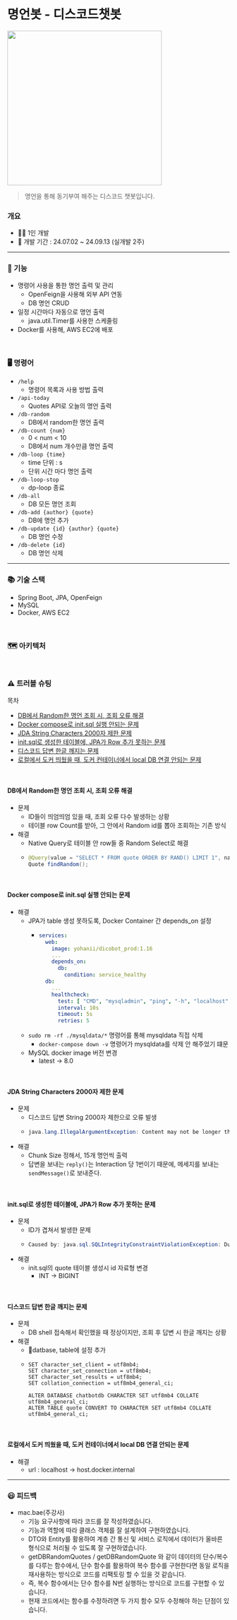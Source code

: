 # 명언봇 - 디스코드챗봇
<img src="https://github.com/user-attachments/assets/cae62dd2-adcd-49ea-83ef-e6ba9681bbad" width=350>

> 명언을 통해 동기부여 해주는 디스코드 챗봇입니다.

### 개요
- 👨‍🔧 1인 개발
- 📆 개발 기간 : 24.07.02 ~ 24.09.13 (실개발 2주)


---

### 🔧 기능
- 명령어 사용을 통한 명언 출력 및 관리
  - OpenFeign을 사용해 외부 API 연동
  - DB 명언 CRUD
- 일정 시간마다 자동으로 명언 출력
  - java.util.Timer를 사용한 스케줄링
- Docker를 사용해, AWS EC2에 배포

<br>

### 🖥️ 명령어
- `/help`
  - 명령어 목록과 사용 방법 출력
- `/api-today`
  - Quotes API로 오늘의 명언 출력
- `/db-random`
  - DB에서 random한 명언 출력
- `/db-count {num}` 
  - 0 < num < 10
  - DB에서 num 개수만큼 명언 출력
- `/db-loop {time}`
  - time 단위 : s
  - 단위 시간 마다 명언 출력
- `/db-loop-stop`
  - dp-loop 종료
- `/db-all`
  - DB 모든 명언 조회
- `/db-add {author} {quote}`
  - DB에 명언 추가
- `/db-update {id} {author} {quote}`
  - DB 명언 수정
- `/db-delete {id}`
  - DB 명언 삭제

---

### 📚 기술 스택
- Spring Boot, JPA, OpenFeign
- MySQL
- Docker, AWS EC2

<br>

### 🗺️ 아키텍처


<br>


### ⚠️ 트러블 슈팅

목차
- [DB에서 Random한 명언 조회 시, 조회 오류 해결](#db에서-random한-명언-조회-시-조회-오류-해결)
- [Docker compose로 init.sql 실행 안되는 문제](#docker-compose로-initsql-실행-안되는-문제)
- [JDA String Characters 2000자 제한 문제](#jda-string-characters-2000자-제한-문제)
- [init.sql로 생성한 테이블에, JPA가 Row 추가 못하는 문제](#initsql로-생성한-테이블에-jpa가-row-추가-못하는-문제)
- [디스코드 답변 한글 깨지는 문제](#디스코드-답변-한글-깨지는-문제)
- [로컬에서 도커 띄웠을 때, 도커 컨테이너에서 local DB 연결 안되는 문제](#로컬에서-도커-띄웠을-때-도커-컨테이너에서-local-db-연결-안되는-문제)



<br>

#### DB에서 Random한 명언 조회 시, 조회 오류 해결
  - 문제
    - ID들이 띄엄띄엄 있을 때, 조회 오류 다수 발생하는 상황
    - 테이블 row Count를 받아, 그 안에서 Random id를 뽑아 조회하는 기존 방식
  - 해결
    - Native Query로 테이블 안 row들 중 Random Select로 해결
    - ```java
      @Query(value = "SELECT * FROM quote ORDER BY RAND() LIMIT 1", nativeQuery = true)
      Quote findRandom();
      ```
<br>

#### Docker compose로 init.sql 실행 안되는 문제
  - 해결
    - JPA가 table 생성 못하도록, Docker Container 간 depends_on 설정
      - ```yaml
        services:
          web:
            image: yohanii/dicobot_prod:1.16
            ...
            depends_on:
              db:
                condition: service_healthy
          db:
            ...
            healthcheck:
              test: [ "CMD", "mysqladmin", "ping", "-h", "localhost" ]
              interval: 10s
              timeout: 5s
              retries: 5
        ```
    - `sudo rm -rf ./mysqldata/*` 명령어를 통해 mysqldata 직접 삭제
      - `docker-compose down -v` 명령어가 mysqldata를 삭제 안 해주었기 떄문
    - MySQL docker image 버전 변경
      - latest -> 8.0

<br>

#### JDA String Characters 2000자 제한 문제
  - 문제
    - 디스코드 답변 String 2000자 제한으로 오류 발생
    - ```java
      java.lang.IllegalArgumentException: Content may not be longer than 2000 characters! Provided
      ```
  - 해결
    - Chunk Size 정해서, 15개 명언씩 출력
    - 답변을 보내는 `reply()`는 Interaction 당 1번이기 때문에, 메세지를 보내는 `sendMessage()`로 보내준다.

<br>

#### init.sql로 생성한 테이블에, JPA가 Row 추가 못하는 문제
  - 문제
    - ID가 겹쳐서 발생한 문제
    - ```java
      Caused by: java.sql.SQLIntegrityConstraintViolationException: Duplicate entry '1' for key 'quote.PRIMARY'
      ```
  - 해결
    - init.sql의 quote 테이블 생성시 id 자료형 변경
      - INT -> BIGINT

<br>

#### 디스코드 답변 한글 깨지는 문제
  - 문제
    - DB shell 접속해서 확인했을 때 정상이지만, 조회 후 답변 시 한글 깨지는 상황
  - 해결
    - datbase, table에 설정 추가
    - ```mysql
      SET character_set_client = utf8mb4;
      SET character_set_connection = utf8mb4;
      SET character_set_results = utf8mb4;
      SET collation_connection = utf8mb4_general_ci;
      
      ALTER DATABASE chatbotdb CHARACTER SET utf8mb4 COLLATE utf8mb4_general_ci;
      ALTER TABLE quote CONVERT TO CHARACTER SET utf8mb4 COLLATE utf8mb4_general_ci;
      ```

<br>

#### 로컬에서 도커 띄웠을 때, 도커 컨테이너에서 local DB 연결 안되는 문제
  - 해결
    - url : localhost -> host.docker.internal

---

### 😃 피드백
- mac.bae(주강사)
  - 기능 요구사항에 따라 코드를 잘 작성하였습니다.
  - 기능과 역할에 따라 클래스 객체를 잘 설계하여 구현하였습니다.
  - DTO와 Entity를 활용하여 계층 간 통신 및 서비스 로직에서 데이터가 올바른 형식으로 처리될 수 있도록 잘 구현하였습니다.
  - getDBRandomQuotes / getDBRandomQuote 와 같이 데이터의 단수/복수 를 다루는 함수에서, 단수 함수를 활용하여 복수 함수를 구현한다면 동일 로직을 재사용하는 방식으로 코드를 리팩토링 할 수 있을 것 같습니다.
  - 즉, 복수 함수에서는 단수 함수를 N번 실행하는 방식으로 코드를 구현할 수 있습니다. 
  - 현재 코드에서는 함수를 수정하려면 두 가지 함수 모두 수정해야 하는 단점이 있습니다.
